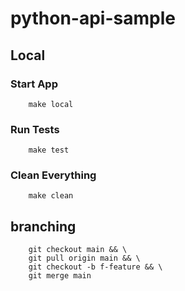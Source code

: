 # python-api-sample

## Local
### Start App
```shell
    make local
```
### Run Tests
```shell
    make test
```
### Clean Everything
```shell
    make clean
```

## branching
```shell
    git checkout main && \
    git pull origin main && \
    git checkout -b f-feature && \
    git merge main
```

